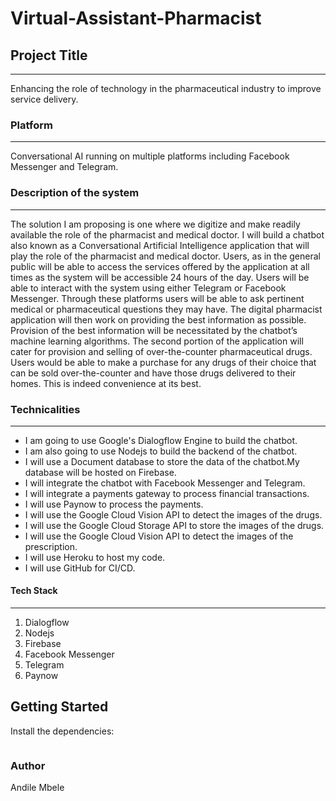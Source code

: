 # Virtual-Assistant-Pharmacist

## Project Title

---

Enhancing the role of technology in the pharmaceutical industry to improve service delivery.

### Platform

---

Conversational AI running on multiple platforms including Facebook Messenger and Telegram.

### Description of the system

---

The solution I am proposing is one where we digitize and make readily available the role of the pharmacist and medical doctor. I will build a chatbot also known as a Conversational Artificial Intelligence application that will play the role of the pharmacist and medical doctor. Users, as in the general public will be able to access the services offered by the application at all times as the system will be accessible 24 hours of the day. Users will be able to interact with the system using either Telegram or Facebook Messenger.
Through these platforms users will be able to ask pertinent medical or pharmaceutical questions they may have. The digital pharmacist application will then work on providing the best information as possible. Provision of the best information will be necessitated by the chatbot’s machine learning algorithms.
The second portion of the application will cater for provision and selling of over-the-counter pharmaceutical drugs. Users would be able to make a purchase for any drugs of their choice that can be sold over-the-counter and have those drugs delivered to their homes. This is indeed convenience at its best.

### Technicalities

---

- I am going to use Google's Dialogflow Engine to build the chatbot.
- I am also going to use Nodejs to build the backend of the chatbot.
- I will use a Document database to store the data of the chatbot.My database will be hosted on Firebase.
- I will integrate the chatbot with Facebook Messenger and Telegram.
- I will integrate a payments gateway to process financial transactions.
- I will use Paynow to process the payments.
- I will use the Google Cloud Vision API to detect the images of the drugs.
- I will use the Google Cloud Storage API to store the images of the drugs.
- I will use the Google Cloud Vision API to detect the images of the prescription.
- I will use Heroku to host my code.
- I will use GitHub for CI/CD.

#### Tech Stack

---

1. Dialogflow
2. Nodejs
3. Firebase
4. Facebook Messenger
5. Telegram
6. Paynow

## Getting Started

Install the dependencies:

```npm

```

### Author

Andile Mbele
